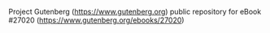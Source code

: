 Project Gutenberg (https://www.gutenberg.org) public repository for eBook #27020 (https://www.gutenberg.org/ebooks/27020)
